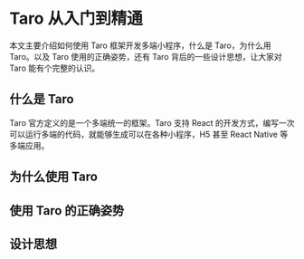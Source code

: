 # Taro 从入门到精通

本文主要介绍如何使用 Taro 框架开发多端小程序，什么是 Taro，为什么用 Taro。以及 Taro 使用的正确姿势，还有 Taro 背后的一些设计思想，让大家对 Taro 能有个完整的认识。

## 什么是 Taro

Taro 官方定义的是一个多端统一的框架。Taro 支持 React 的开发方式，编写一次可以运行多端的代码，就能够生成可以在各种小程序，H5 甚至 React Native 等多端应用。

## 为什么使用 Taro


## 使用 Taro 的正确姿势

## 设计思想
